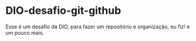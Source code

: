 # DIO-desafio-git-github
Esse é um desafio da DIO, para fazer um repositório e organização, eu fiz! e um pouco mais.  
